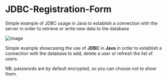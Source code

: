 # JDBC-Registration-Form
Simple example of JDBC usage in Java to establish a connection with the server in order to retrieve or write new data to the database


![image](https://user-images.githubusercontent.com/11277981/76165837-8c7a5600-615a-11ea-9b0b-b1899468b210.png)


  Simple example showcasing the use of **JDBC** in **Java** in order to establish a connection with the database to add, delete a user or refresh the list of users.

NB: passwords are by default encrypted, so you can choose not to show them.
